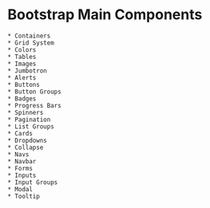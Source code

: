 # Bootstrap Main Components

    * Containers
    * Grid System
    * Colors
    * Tables
    * Images
    * Jumbotron
    * Alerts
    * Buttons
    * Button Groups
    * Badges
    * Progress Bars
    * Spinners
    * Pagination
    * List Groups
    * Cards
    * Dropdowns
    * Collapse
    * Navs
    * Navbar
    * Forms
    * Inputs
    * Input Groups
    * Modal
    * Tooltip
